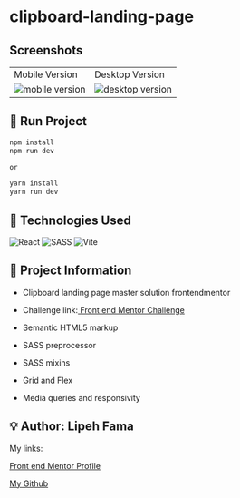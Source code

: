 # clipboard-landing-page

## Screenshots

<table>
  <tr>
    <td>Mobile Version</td>
    <td>Desktop Version</td>
  </tr>
  <tr valign="top">
    <td> <img src="https://user-images.githubusercontent.com/91050670/227750104-d72bee40-9de8-409a-bc7f-08df876e0789.png" alt="mobile version" /></td>
    <td><img src="https://user-images.githubusercontent.com/91050670/227749941-b0d4794e-ffc0-4a21-921f-1dbdd13bb06d.png" alt="desktop version" /></td>
  </tr>
</table>

## :rocket: Run Project

```bash
npm install
npm run dev

or

yarn install
yarn run dev
```

## :wrench: Technologies Used
![React](https://img.shields.io/badge/react-%2320232a.svg?style=for-the-badge&logo=react&logoColor=%2361DAFB)
![SASS](https://img.shields.io/badge/SASS-hotpink.svg?style=for-the-badge&logo=SASS&logoColor=white)
![Vite](https://img.shields.io/badge/vite-%23646CFF.svg?style=for-the-badge&logo=vite&logoColor=white)

## :book: Project Information
- Clipboard landing page master solution frontendmentor

- <p>Challenge link:<a href="https://www.frontendmentor.io/challenges/clipboard-landing-page-5cc9bccd6c4c91111378ecb9"> Front end Mentor Challenge</a></p>

- Semantic HTML5 markup

- SASS preprocessor 

- SASS mixins

- Grid and Flex

- Media queries and responsivity


## :bulb: Author: Lipeh Fama
   My links:
   <p><a href="https://www.frontendmentor.io/profile/FelipeFama">Front end Mentor Profile</a></p>
   <p><a href="https://github.com/FelipeFama">My Github</a></p>
